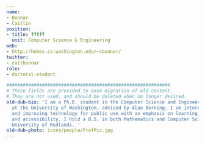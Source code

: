 ```yaml
---
name:
- Bonnar
- Caitlin
position:
- title: ?????
  unit: Computer Science & Engineering
web:
- http://homes.cs.washington.edu/~cbonnar/
twitter:
- caitbonnar
role:
- doctoral-student

############################################################
# These fields are provided to ease migration of old content.
# They are not used, and should be deleted when no longer desired.
old-dub-bio: 'I am a Ph.D. student in the Computer Science and Engineering department
  at the University of Washington, advised by Alan Borning. I am interested in designing
  and improving technology for public use with an emphasis on learning, civic engagement,
  and accessibility. I hold a B.S. in both Mathematics and Computer Science from the
  University of Redlands. '
old-dub-photo: icons/people/ProfPic.jpg
---
```

